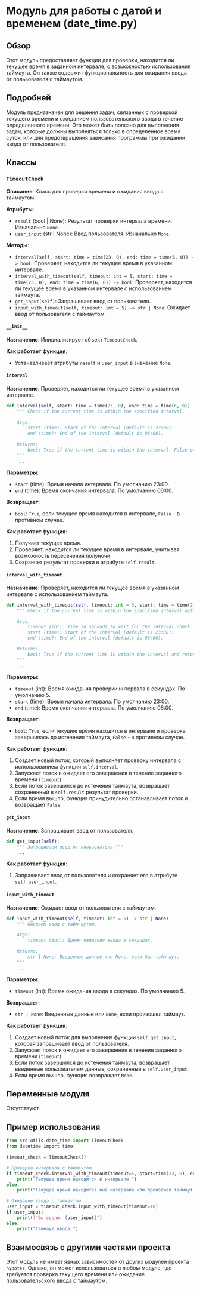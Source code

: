 # Модуль для работы с датой и временем (date_time.py)

## Обзор

Этот модуль предоставляет функции для проверки, находится ли текущее время в заданном интервале, с возможностью использования таймаута. Он также содержит функциональность для ожидания ввода от пользователя с таймаутом.

## Подробней

Модуль предназначен для решения задач, связанных с проверкой текущего времени и ожиданием пользовательского ввода в течение определенного времени. Это может быть полезно для выполнения задач, которые должны выполняться только в определенное время суток, или для предотвращения зависания программы при ожидании ввода от пользователя.

## Классы

### `TimeoutCheck`

**Описание**: Класс для проверки времени и ожидания ввода с таймаутом.

**Атрибуты**:

-   `result` (bool | None): Результат проверки интервала времени. Изначально `None`.
-   `user_input` (str | None): Ввод пользователя. Изначально `None`.

**Методы**:

-   `interval(self, start: time = time(23, 0), end: time = time(6, 0)) -> bool`: Проверяет, находится ли текущее время в указанном интервале.
-   `interval_with_timeout(self, timeout: int = 5, start: time = time(23, 0), end: time = time(6, 0)) -> bool`: Проверяет, находится ли текущее время в указанном интервале с использованием таймаута.
-   `get_input(self)`: Запрашивает ввод от пользователя.
-   `input_with_timeout(self, timeout: int = 5) -> str | None`: Ожидает ввод от пользователя с таймаутом.

#### `__init__`

**Назначение**: Инициализирует объект `TimeoutCheck`.

**Как работает функция**:
*   Устанавливает атрибуты `result` и `user_input` в значение `None`.

#### `interval`

**Назначение**: Проверяет, находится ли текущее время в указанном интервале.

```python
def interval(self, start: time = time(23, 0), end: time = time(6, 0)) -> bool:
    """ Check if the current time is within the specified interval.
    
    Args:
        start (time): Start of the interval (default is 23:00).
        end (time): End of the interval (default is 06:00).

    Returns:
        bool: True if the current time is within the interval, False otherwise.
    """
    ...
```

**Параметры**:

-   `start` (time): Время начала интервала. По умолчанию 23:00.
-   `end` (time): Время окончания интервала. По умолчанию 06:00.

**Возвращает**:

-   `bool`: `True`, если текущее время находится в интервале, `False` - в противном случае.

**Как работает функция**:

1.  Получает текущее время.
2.  Проверяет, находится ли текущее время в интервале, учитывая возможность пересечения полуночи.
3.  Сохраняет результат проверки в атрибуте `self.result`.

#### `interval_with_timeout`

**Назначение**: Проверяет, находится ли текущее время в указанном интервале с использованием таймаута.

```python
def interval_with_timeout(self, timeout: int = 5, start: time = time(23, 0), end: time = time(6, 0)) -> bool:
    """ Check if the current time is within the specified interval with a timeout.

    Args:
        timeout (int): Time in seconds to wait for the interval check.
        start (time): Start of the interval (default is 23:00).
        end (time): End of the interval (default is 06:00).

    Returns:
        bool: True if the current time is within the interval and response within timeout, False if not or timeout occurs.
    """
    ...
```

**Параметры**:

-   `timeout` (int): Время ожидания проверки интервала в секундах. По умолчанию 5.
-   `start` (time): Время начала интервала. По умолчанию 23:00.
-   `end` (time): Время окончания интервала. По умолчанию 06:00.

**Возвращает**:

-   `bool`: `True`, если текущее время находится в интервале и проверка завершилась до истечения таймаута, `False` - в противном случае.

**Как работает функция**:

1.  Создает новый поток, который выполняет проверку интервала с использованием функции `self.interval`.
2.  Запускает поток и ожидает его завершения в течение заданного времени (`timeout`).
3.  Если поток завершился до истечения таймаута, возвращает сохраненный в `self.result` результат проверки.
4.  Если время вышло, функция принудительно останавливает поток и возвращает `False`

#### `get_input`

**Назначение**: Запрашивает ввод от пользователя.

```python
def get_input(self):
    """ Запрашиваем ввод от пользователя."""
    ...
```

**Как работает функция**:

1.  Запрашивает ввод от пользователя и сохраняет его в атрибуте `self.user_input`.

#### `input_with_timeout`

**Назначение**: Ожидает ввод от пользователя с таймаутом.

```python
def input_with_timeout(self, timeout: int = 5) -> str | None:
    """ Ожидаем ввод с тайм-аутом.

    Args:
        timeout (int): Время ожидания ввода в секундах.

    Returns:
        str | None: Введенные данные или None, если был тайм-аут.
    """
    ...
```

**Параметры**:

-   `timeout` (int): Время ожидания ввода в секундах. По умолчанию 5.

**Возвращает**:

-   `str | None`: Введенные данные или `None`, если произошел таймаут.

**Как работает функция**:

1.  Создает новый поток для выполнения функции `self.get_input`, которая запрашивает ввод от пользователя.
2.  Запускает поток и ожидает его завершения в течение заданного времени (`timeout`).
3.  Если поток завершился до истечения таймаута, возвращает введенные пользователем данные, сохраненные в `self.user_input`.
4.  Если время вышло, функция возвращает `None`.

## Переменные модуля

Отсутствуют.

## Пример использования

```python
from src.utils.date_time import TimeoutCheck
from datetime import time

timeout_check = TimeoutCheck()

# Проверка интервала с таймаутом
if timeout_check.interval_with_timeout(timeout=5, start=time(23, 0), end=time(6, 0)):
    print("Текущее время находится в интервале.")
else:
    print("Текущее время находится вне интервала или произошел таймаут.")

# Ожидание ввода с таймаутом
user_input = timeout_check.input_with_timeout(timeout=10)
if user_input:
    print(f"Вы ввели: {user_input}")
else:
    print("Таймаут ввода.")
```

## Взаимосвязь с другими частями проекта

Этот модуль не имеет явных зависимостей от других модулей проекта `hypotez`. Однако, он может использоваться в любом модуле, где требуется проверка текущего времени или ожидание пользовательского ввода с таймаутом.